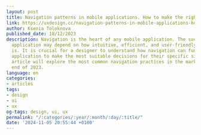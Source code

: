 ```yaml
---
layout: post
title: Navigation patterns in mobile applications. How to make the right choice?
link: https://uxdesign.cc/navigation-patterns-in-mobile-applications-how-to-make-the-right-choice-fa3c228e5097
author: Ksenia Toloknova
published_date: 10/12/2023
description: Navigation is the heart of any mobile application. The success of an
  application may depend on how intuitive, efficient, and user-friendly its navigation
  is. It is crucial for a designer to understand how navigation can function in every
  application to make the most suitable decisions for their specific situation. This
  article will explore the most common navigation practices in the market as of the
  end of 2023.
language: en
categories:
- articles
tags:
- design
- ui
- ux
og-tags: design, ui, ux
permalink: "/:categories/:year/:month/:day/:title/"
date: '2024-11-05 20:55:44 +0100'
---
```

